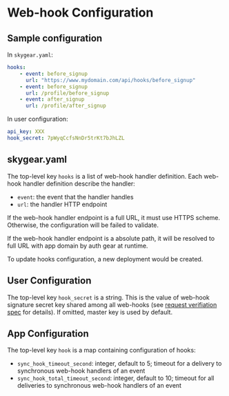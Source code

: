 # Web-hook Configuration

## Sample configuration
In `skygear.yaml`:
```yaml
hooks:
    - event: before_signup
      url: "https://www.mydomain.com/api/hooks/before_signup"
    - event: before_signup
      url: /profile/before_signup
    - event: after_signup
      url: /profile/after_signup
```

In user configuration:
```yaml
api_key: XXX
hook_secret: 7pWyqCcfsNnDr5trKt7bJhLZL
```

## skygear.yaml
The top-level key `hooks` is a list of web-hook handler definition.
Each web-hook handler definition describe the handler:
- `event`: the event that the handler handles
- `url`: the handler HTTP endpoint

If the web-hook handler endpoint is a full URL, it must use HTTPS scheme.
Otherwise, the configuration will be failed to validate.

If the web-hook handler endpoint is a absolute path, it will be resolved to full
URL with app domain by auth gear at runtime.

To update hooks configuration, a new deployment would be created.

## User Configuration
The top-level key `hook_secret` is a string. This is the value of web-hook
signature secret key shared among all web-hooks (see
[request verifiation spec](../300-request-verification/request-verification.md)
for details). If omitted, master key is used by default.

## App Configuration
The top-level key `hook` is a map containing configuration of hooks:
- `sync_hook_timeout_second`: integer, default to 5; timeout for a delivery to
                              synchronous web-hook handlers of an event
- `sync_hook_total_timeout_second`: integer, default to 10; timeout for all
                                    deliveries to synchronous web-hook handlers
                                    of an event
